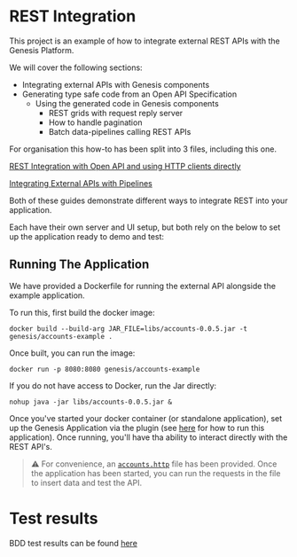 # REST Integration

This project is an example of how to integrate external REST APIs with the Genesis Platform.

We will cover the following sections:

- Integrating external APIs with Genesis components
- Generating type safe code from an Open API Specification
    - Using the generated code in Genesis components
        - REST grids with request reply server
        - How to handle pagination
        - Batch data-pipelines calling REST APIs

For organisation this how-to has been split into 3 files, including this one.

[REST Integration with Open API and using HTTP clients directly](open-api-rest.md)

[Integrating External APIs with Pipelines](pipelines.md)

Both of these guides demonstrate different ways to integrate REST into your application.

Each have their own server and UI setup, but both rely on the below to set up the application ready to demo and test:

## Running The Application

We have provided a Dockerfile for running the external API alongside the example application.

To run this, first build the docker image:

```shell
docker build --build-arg JAR_FILE=libs/accounts-0.0.5.jar -t genesis/accounts-example .
```

Once built, you can run the image:

```shell
docker run -p 8080:8080 genesis/accounts-example
```

If you do not have access to Docker, run the Jar directly:

```shell
nohup java -jar libs/accounts-0.0.5.jar &
```

Once you've started your docker container (or standalone application), set up the Genesis Application via the plugin (see [here](https://docs.genesis.global/docs/develop/development-environments/) for how to run this application). Once running, you'll have tha ability to interact directly with the REST API's.

> ⚠️
For convenience, an [`accounts.http`](accounts.http) file has been provided. Once the application has been started, you can run the requests in the file to
insert data and test the API.
# Test results
BDD test results can be found [here](https://genesiscommunitysuccess.github.io/howto-rest/test-results)
